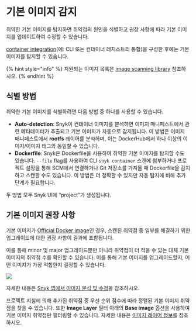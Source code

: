 # 기본 이미지 감지

취약한 기본 이미지를 탐지하면 취약점의 원인을 식별하고 권장 사항에 따라 기본 이미지를 업데이트하여 수정할 수 있습니다.

[container integration](https://docs.snyk.io/snyk-container)(예: CLI 또는 컨테이너 레지스트리 통합)을 구성한 후에는 기본 이미지를 탐지할 수 있습니다.

{% hint style="info" %}
지원되는 이미지 목록은 [image scanning library](../image-scanning-library/) 참조하시오.
{% endhint %}

## 식별 방법

취약한 기본 이미지를 식별하려면 다음 방법 중 하나를 사용할 수 있습니다.

* **Auto-detection**: Snyk이 컨테이너 이미지를 분석하면 이미지 매니페스트에서 관련 메타데이터가 추출되고 기본 이미지가 자동으로 감지됩니다. 이 방법은 이미지 매니페스트에서 **rootfs** 레이어를 분석하며, 이는 DockerHub에서 하나 이상의 이미지/이미지 태그와 동일할 수 있습니다.
* **Dockerfile**: Snyk은 Dockerfile을 사용하여 취약한 기본 이미지를 탐지할 수도 있습니다. `--file` flag를 사용하여 CLI `snyk container` 스캔에 첨부하거나 프로젝트 설정을 통해 SCM에서 연결하거나 Git 저장소를 가져올 때 Dockerfile을 감지하고 스캔할 수도 있습니다. 이 방법은 더 정확할 수 있지만 자동 탐지에 비해 추가 단계가 필요합니다.

두 방법 모두 Snyk UI에 “project”가 생성됩니다.

## 기본 이미지 권장 사항

기본 이미지가 [Official Docker image](https://docs.docker.com/docker-hub/official\_images/)인 경우, 스캔된 취약점 중 일부를 해결하기 위한 업그레이드에 대한 권장 사항이 결과에 포함됩니다.

이를 통해 minor 및 major 업그레이드뿐만 아니라 취약점이 더 적을 수 있는 대체 기본 이미지의 취약점 수를 확인할 수 있습니다. 이를 통해 기본 이미지를 업그레이드할지, 어떤 이미지가 가장 적합한지 결정할 수 있습니다.

![](../../../.gitbook/assets/base-image2.png)

자세한 내용은 [Snyk 앱에서 이미지 분석 및 수정](analysis-and-remediation-for-your-images-from-the-snyk-app.md)을 참조하시오.

프로젝트 지침에 의해 추가된 취약점 중 우선 순위 점수에 따라 정렬된 기본 이미지 취약점을 찾을 수 있습니다. 또한 **Image Layer** 필터 아래의 **Base image** 옵션을 사용하여 기본 이미지 취약점만 필터링할 수 있습니다. 자세한 내용은 [이미지 레이어 정보](image-layer-information.md)를 참조하시오.
